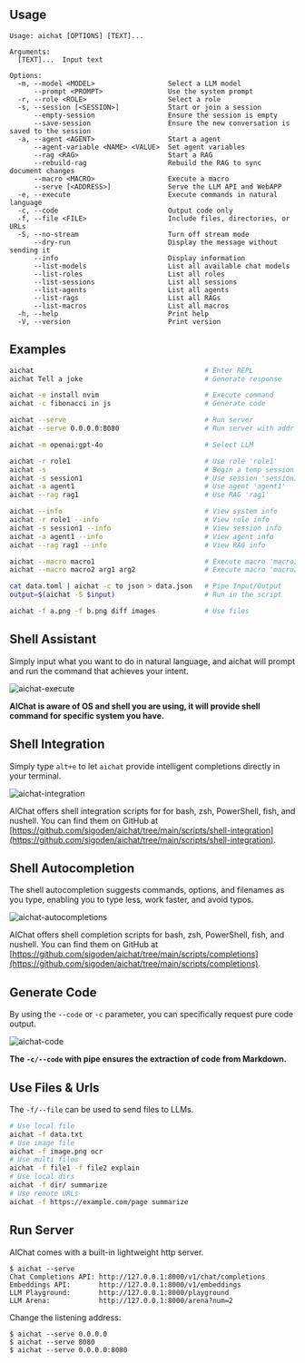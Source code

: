 ## Usage

```
Usage: aichat [OPTIONS] [TEXT]...

Arguments:
  [TEXT]...  Input text

Options:
  -m, --model <MODEL>                  Select a LLM model
      --prompt <PROMPT>                Use the system prompt
  -r, --role <ROLE>                    Select a role
  -s, --session [<SESSION>]            Start or join a session
      --empty-session                  Ensure the session is empty
      --save-session                   Ensure the new conversation is saved to the session
  -a, --agent <AGENT>                  Start a agent
      --agent-variable <NAME> <VALUE>  Set agent variables
      --rag <RAG>                      Start a RAG
      --rebuild-rag                    Rebuild the RAG to sync document changes
      --macro <MACRO>                  Execute a macro
      --serve [<ADDRESS>]              Serve the LLM API and WebAPP
  -e, --execute                        Execute commands in natural language
  -c, --code                           Output code only
  -f, --file <FILE>                    Include files, directories, or URLs
  -S, --no-stream                      Turn off stream mode
      --dry-run                        Display the message without sending it
      --info                           Display information
      --list-models                    List all available chat models
      --list-roles                     List all roles
      --list-sessions                  List all sessions
      --list-agents                    List all agents
      --list-rags                      List all RAGs
      --list-macros                    List all macros
  -h, --help                           Print help
  -V, --version                        Print version
```

## Examples

```sh
aichat                                          # Enter REPL
aichat Tell a joke                              # Generate response

aichat -e install nvim                          # Execute command
aichat -c fibonacci in js                       # Generate code

aichat --serve                                  # Run server
aichat --serve 0.0.0.0:8080                     # Run server with addr

aichat -m openai:gpt-4o                         # Select LLM

aichat -r role1                                 # Use role 'role1'
aichat -s                                       # Begin a temp session
aichat -s session1                              # Use session 'session1'
aichat -a agent1                                # Use agent 'agent1'
aichat --rag rag1                               # Use RAG 'rag1'

aichat --info                                   # View system info
aichat -r role1 --info                          # View role info
aichat -s session1 --info                       # View session info
aichat -a agent1 --info                         # View agent info
aichat --rag rag1 --info                        # View RAG info

aichat --macro macro1                           # Execute macro 'macro1'
aichat --macro macro2 arg1 arg2                 # Execute macro 'macro2' with args

cat data.toml | aichat -c to json > data.json   # Pipe Input/Output
output=$(aichat -S $input)                      # Run in the script

aichat -f a.png -f b.png diff images            # Use files
```

## Shell Assistant

Simply input what you want to do in natural language, and aichat will prompt and run the command that achieves your intent.

![aichat-execute](https://github.com/user-attachments/assets/0c77e901-0da2-4151-aefc-a2af96bbb004)

**AIChat is aware of OS and shell you are using, it will provide shell command for specific system you have.**

## Shell Integration

Simply type `alt+e` to let `aichat` provide intelligent completions directly in your terminal.

![aichat-integration](https://github.com/sigoden/aichat/assets/4012553/873ebf23-226c-412e-a34f-c5aaa7017524)

AIChat offers shell integration scripts for for bash, zsh, PowerShell, fish, and nushell. You can find them on GitHub at [https://github.com/sigoden/aichat/tree/main/scripts/shell-integration](https://github.com/sigoden/aichat/tree/main/scripts/shell-integration).

## Shell Autocompletion

The shell autocompletion suggests commands, options, and filenames as you type, enabling you to type less, work faster, and avoid typos.

![aichat-autocompletions](https://github.com/sigoden/aichat/assets/4012553/29dd7497-441f-4b64-b36e-2bcbc5e66202)

AIChat offers shell completion scripts for bash, zsh, PowerShell, fish, and nushell. You can find them on GitHub at [https://github.com/sigoden/aichat/tree/main/scripts/completions](https://github.com/sigoden/aichat/tree/main/scripts/completions).

## Generate Code

By using the `--code` or `-c` parameter, you can specifically request pure code output.

![aichat-code](https://github.com/sigoden/aichat/assets/4012553/2bbf7c8a-3822-4222-9498-693dcd683cf4)

**The `-c/--code` with pipe ensures the extraction of code from Markdown.**

## Use Files & Urls

The `-f/--file` can be used to send files to LLMs. 

```sh
# Use local file
aichat -f data.txt
# Use image file
aichat -f image.png ocr
# Use multi files
aichat -f file1 -f file2 explain
# Use local dirs
aichat -f dir/ summarize
# Use remote URLs
aichat -f https://example.com/page summarize
```

## Run Server

AIChat comes with a built-in lightweight http server.

```
$ aichat --serve
Chat Completions API: http://127.0.0.1:8000/v1/chat/completions
Embeddings API:       http://127.0.0.1:8000/v1/embeddings
LLM Playground:       http://127.0.0.1:8000/playground
LLM Arena:            http://127.0.0.1:8000/arena?num=2
```

Change the listening address:
```
$ aichat --serve 0.0.0.0
$ aichat --serve 8080
$ aichat --serve 0.0.0.0:8080
```
